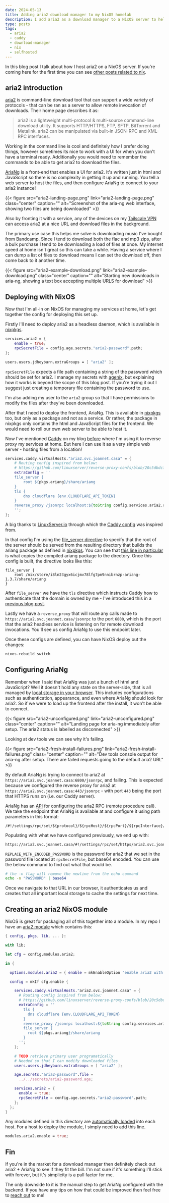 ```yaml
---
date: 2024-05-13
title: Adding aria2 download manager to my NixOS homelab
description: I add aria2 as a download manager to a NixOS server to help bundle my Bandcamp downloads together
type: posts
tags:
  - aria2
  - caddy
  - download-manager
  - nix
  - selfhosted
---
```


In this blog post I talk about how I host aria2 on a NixOS server. If you're coming here for the first time you can see [other posts related to nix](/tags/nix/).

## aria2 introduction

[aria2](https://aria2.github.io/) is command-line download tool that can support a wide variety of protocols - that can be ran as a server to allow remote invocation of downloads. Their home page describes it as:

> aria2 is a lightweight multi-protocol & multi-source command-line download utility. It supports HTTP/HTTPS, FTP, SFTP, BitTorrent and Metalink. aria2 can be manipulated via built-in JSON-RPC and XML-RPC interfaces.

Working in the command line is cool and definitely how I prefer doing things, however sometimes its nice to work with a UI for when you don't have a terminal ready. Additionally you would need to remember the commands to be able to get aria2 to download the files.

[AriaNg](https://github.com/mayswind/AriaNg) is a front-end that enables a UI for aria2. It's written just in html and JavaScript so there is no complexity in getting it up and running. You tell a web server to host the files, and then configure AriaNg to connect to your aria2 instance!

{{< figure src="aria2-landing-page.png" link="aria2-landing-page.png" class="center" caption="" alt="Screenshot of the aria-ng web interface, showing two files are being downloaded" >}}

Also by fronting it with a service, any of the devices on my [Tailscale VPN](https://tailscale.com/) can access aria2 at a nice URL and download files in the background.

The primary use case this helps me solve is downloading music I've bought from Bandcamp. Since I tend to download both the flac and mp3 zips, after a bulk purchase I tend to be downloading a load of files at once. My internet speed at home isn't great so this can take a while. Having a service where I can dump a list of files to download means I can set the download off, then come back to it another time.

{{< figure src="aria2-example-download.png" link="aria2-example-download.png" class="center" caption="" alt="Starting new downloads in aria-ng, showing a text box accepting multiple URLS for download" >}}

## Deploying with NixOS

Now that I'm all-in on NixOS for managing my services at home, let's get together the config for deploying this set up.

Firstly I'll need to deploy aria2 as a headless daemon, which is available in [nixpkgs](https://github.com/NixOS/nixpkgs/blob/nixos-unstable/nixos/modules/services/networking/aria2.nix).

```nix
services.aria2 = {
    enable = true;
    rpcSecretFile = config.age.secrets."aria2-password".path;
};

users.users.jdheyburn.extraGroups = [ "aria2" ];
```

`rpcSecretFile` expects a file path containing a string of the password which should be set for aria2. I manage my secrets with [agenix](https://github.com/ryantm/agenix), but explaining how it works is beyond the scope of this blog post. If you're trying it out I suggest just creating a temporary file containing the password to use.

I'm also adding my user to the `aria2` group so that I have permissions to modify the files after they've been downloaded.

After that I need to deploy the frontend, AriaNg. This is available in [nixpkgs](https://github.com/NixOS/nixpkgs/blob/nixos-unstable/pkgs/servers/ariang/default.nix#L35) too, but only as a package and not as a service. Or rather, the package in nixpkgs only contains the html and JavaScript files for the frontend. We would need to roll our own web server to be able to host it.

Now I've mentioned [Caddy](https://caddyserver.com/) on my blog [before](/tags/caddy/) where I'm using it to reverse proxy my services at home. But here I can use it as a very simple web server - hosting files from a location!

```nix
services.caddy.virtualHosts."aria2.svc.joannet.casa" = {
    # Routing config inspired from below:
    # https://github.com/linuxserver/reverse-proxy-confs/blob/20c5dbdcff92442262ed8907385e477935ea9336/aria2-with-webui.subdomain.conf.sample
    extraConfig = ''
    file_server {
        root ${pkgs.ariang}/share/ariang
    }
    tls {
        dns cloudflare {env.CLOUDFLARE_API_TOKEN}
    }
    reverse_proxy /jsonrpc localhost:${toString config.services.aria2.rpcListenPort}
    '';
};
```

A big thanks to [LinuxServer.io](https://github.com/linuxserver/reverse-proxy-confs/blob/20c5dbdcff92442262ed8907385e477935ea9336/aria2-with-webui.subdomain.conf.sample) through which the [Caddy config](https://github.com/linuxserver/reverse-proxy-confs/blob/20c5dbdcff92442262ed8907385e477935ea9336/aria2-with-webui.subdomain.conf.sample) was inspired from.

In that config I'm using the [file_server directive](https://caddyserver.com/docs/caddyfile/directives/file_server) to specify that the root of the server should be served from the resulting directory that builds the ariang package as defined in [nixpkgs](https://github.com/NixOS/nixpkgs/blob/nixos-unstable/pkgs/servers/ariang/default.nix#L35). You can see that [this line in particular](https://github.com/NixOS/nixpkgs/blob/nixos-unstable/pkgs/servers/ariang/default.nix#L27) is what copies the compiled ariang package to the directory. Once this config is built, the directive looks like this:

```caddyfile
file_server {
    root /nix/store/i8ln23gyx6icjmv78lfg7pn9nnibrnzp-ariang-1.3.7/share/ariang
}
```

After `file_server` we have the `tls` directive which instructs Caddy how to authenticate that the domain is owned by me - I've introduced this in a [previous blog post](https://jdheyburn.co.uk/blog/reverse-proxy-multiple-domains-using-caddy-2/#proving-domain-ownership).

Lastly we have a `reverse_proxy` that will route any calls made to `https://aria2.svc.joannet.casa/jsonrpc` to the port `6800`, which is the port that the aria2 headless service is listening on for remote download invocations. You'll see us config AriaNg to use this endpoint later.

Once these configs are defined, you can have NixOS deploy out the changes:

```bash
nixos-rebuild switch
```

## Configuring AriaNg

Remember when I said that AriaNg was just a bunch of html and JavaScript? Well it doesn't hold any state on the server-side, that is all managed by [local storage in your browser](https://developer.mozilla.org/en-US/docs/Web/API/Window/localStorage). This includes configurations such as authentication, appearance, and even where AriaNg should look for aria2. So if we were to load up the frontend after the install, it won't be able to connect.

{{< figure src="aria2-unconfigured.png" link="aria2-unconfigured.png" class="center" caption="" alt="Landing page for aria-ng immediately after setup. The aria2 status is labelled as disconnected" >}}

Looking at dev tools we can see why it's failing.

{{< figure src="aria2-fresh-install-failures.png" link="aria2-fresh-install-failures.png" class="center" caption="" alt="Dev tools console output for aria-ng after setup. There are failed requests going to the default aria2 URL" >}}

By default AriaNg is trying to connect to aria2 at `https://aria2.svc.joannet.casa:6800/jsonrpc`, and failing. This is expected because we configured the reverse proxy for aria2 at `https://aria2.svc.joannet.casa:443/jsonrpc` - with port `443` being the port that HTTPS runs on (i.e. our Caddy server).

AriaNg has an [API](http://ariang.mayswind.net/command-api.html) for configuring the aria2 RPC (remote procedure call). We take the endpoint that AriaNg is available at and configure it using path parameters in this format:

```text
/#!/settings/rpc/set/${protocol}/${rpcHost}/${rpcPort}/${rpcInterface}/${secret}
```

Populating with what we have configured previously, we end up with:

```text
https://aria2.svc.joannet.casa/#!/settings/rpc/set/https/aria2.svc.joannet.casa/443/jsonrpc/REPLACE_WITH_ENCODED_PASSWORD
```

`REPLACE_WITH_ENCODED_PASSWORD` is the password for aria2 that we set in the password file located at `rpcSecretFile`, but base64 encoded. You can use the below command to find out what that would be.

```bash
# the -n flag will remove the newline from the echo command
echo -n "PASSWORD" | base64
```

Once we navigate to that URL in our browser, it authenticates us and creates that all important local storage to cache the settings for next time.

## Creating an aria2 NixOS module

NixOS is great for packaging all of this together into a module. In my repo I have an [aria2 module](https://github.com/jdheyburn/nixos-configs/tree/main/modules/aria2) which contains this:

```nix
{ config, pkgs, lib, ... }:

with lib;

let cfg = config.modules.aria2;

in {

  options.modules.aria2 = { enable = mkEnableOption "enable aria2 with a web client for managing downloads"; };

  config = mkIf cfg.enable {

    services.caddy.virtualHosts."aria2.svc.joannet.casa" = {
      # Routing config inspired from below:
      # https://github.com/linuxserver/reverse-proxy-confs/blob/20c5dbdcff92442262ed8907385e477935ea9336/aria2-with-webui.subdomain.conf.sample
      extraConfig = ''
        tls {
          dns cloudflare {env.CLOUDFLARE_API_TOKEN}
        }
        reverse_proxy /jsonrpc localhost:${toString config.services.aria2.rpcListenPort}
        file_server {
          root ${pkgs.ariang}/share/ariang
        }
      '';
    };

    # TODO retrieve primary user programatically
    # Needed so that I can modify downloaded files
    users.users.jdheyburn.extraGroups = [ "aria2" ];

    age.secrets."aria2-password".file =
      ../../secrets/aria2-password.age;

    services.aria2 = {
      enable = true;
      rpcSecretFile = config.age.secrets."aria2-password".path;
    };
  };
}
```

Any modules defined in this directory are [automatically loaded](https://github.com/jdheyburn/nixos-configs/blob/f59b9cdfb1bb1557343841e139c4a3ba9108e370/flake.nix#L50-L55) into each host. For a host to deploy the module, I simply need to add this line.

```nix
modules.aria2.enable = true;
```

## Fin

If you're in the market for a download manager then definitely check out aria2 + AriaNg to see if they fit the bill. I'm not sure if it's something I'll stick with forever, but it's simplicity is a pull factor for me.

The only downside to it is the manual step to get AriaNg configured with the backend. If you have any tips on how that could be improved then feel free to [reach out](/contact/) to me!
